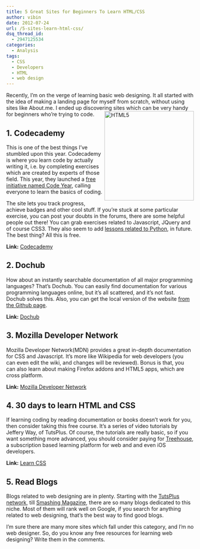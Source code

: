 ```yaml
---
title: 5 Great Sites for Beginners To Learn HTML/CSS
author: vibin
date: 2012-07-24
url: /5-sites-learn-html-css/
dsq_thread_id:
  - 2947125534
categories:
  - Analysis
tags:
  - CSS
  - Developers
  - HTML
  - web design
---
```

Recently, I’m on the verge of learning basic web designing. It all started with the idea of making a landing page for myself from scratch, without using sites like About.me. I ended up discovering sites which can be very handy for beginners who&#8217;re trying to code.[<img class="wp-image-60030" style="background-image: none; padding-left: 0px; padding-right: 0px; display: inline; float: right; padding-top: 0px; border: 0px;" title="HTML5" src="http://cdn.devilsworkshop.org/files/2012/07/HTML5_thumb.png" alt="HTML5" width="240" height="240" align="right" border="0" />][1]

## 1. Codecademy

This is one of the best things I’ve stumbled upon this year. Codecademy is where you learn code by actually writing it, i.e. by completing exercises which are created by experts of those field. This year, they launched a <a href="http://codeyear.com/" onclick="_gaq.push(['_trackEvent', 'outbound-article', 'http://codeyear.com/', 'free initiative named Code Year']);" target="_blank">free initiative named Code Year</a>, calling everyone to learn the basics of coding.

The site lets you track progress, achieve badges and other cool stuff. If you’re stuck at some particular exercise, you can post your doubts in the forums, there are some helpful people out there! You can grab exercises related to Javascript, JQuery and of course CSS3. They also seem to add [lessons related to Python][2], in future. The best thing? All this is free.

**Link:** <a href="http://www.codecademy.com/" onclick="_gaq.push(['_trackEvent', 'outbound-article', 'http://www.codecademy.com/', 'Codecademy']);" target="_blank">Codecademy</a>

## 2. Dochub

How about an instantly searchable documentation of all major programming languages? That’s Dochub. You can easily find documentation for various programming languages online, but it’s all scattered, and it’s not fast. Dochub solves this. Also, you can get the local version of the website <a href="https://github.com/rgarcia/dochub" onclick="_gaq.push(['_trackEvent', 'outbound-article', 'https://github.com/rgarcia/dochub', 'from the Github page']);" target="_blank">from the Github page</a>.

**Link:** <a href="http://dochub.io/" onclick="_gaq.push(['_trackEvent', 'outbound-article', 'http://dochub.io/', 'Dochub']);" target="_blank">Dochub</a>

## 3. Mozilla Developer Network

Mozilla Developer Network(MDN) provides a great in-depth documentation for CSS and Javascript. It’s more like Wikipedia for web developers (you can even edit the wiki, and changes will be reviewed). Bonus is that, you can also learn about making Firefox addons and HTML5 apps, which are cross platform.

**Link:** <a href="https://developer.mozilla.org/en-US/" onclick="_gaq.push(['_trackEvent', 'outbound-article', 'https://developer.mozilla.org/en-US/', 'Mozilla Developer Network']);" target="_blank">Mozilla Developer Network</a>

## 4. 30 days to learn HTML and CSS

If learning coding by reading documentation or books doesn’t work for you, then consider taking this free course. It’s a series of video tutorials by Jeffery Way, of TutsPlus. Of course, the tutorials are really basic, so if you want something more advanced, you should consider paying for <a href="http://teamtreehouse.com/" onclick="_gaq.push(['_trackEvent', 'outbound-article', 'http://teamtreehouse.com/', 'Treehouse']);" target="_blank">Treehouse</a>, a subscription based learning platform for web and and even iOS developers.

**Link:** <a href="http://learncss.tutsplus.com/" onclick="_gaq.push(['_trackEvent', 'outbound-article', 'http://learncss.tutsplus.com/', 'Learn CSS']);" target="_blank">Learn CSS</a>

## 5. Read Blogs

Blogs related to web designing are in plenty. Starting with the <a href="http://webdesign.tutsplus.com/" onclick="_gaq.push(['_trackEvent', 'outbound-article', 'http://webdesign.tutsplus.com/', 'TutsPlus network']);" target="_blank">TutsPlus network</a>, till <a href="http://www.smashingmagazine.com/" onclick="_gaq.push(['_trackEvent', 'outbound-article', 'http://www.smashingmagazine.com/', 'Smashing Magazine']);" target="_blank">Smashing Magazine</a>, there are so many blogs dedicated to this niche. Most of them will rank well on Google, if you search for anything related to web designing, that’s the best way to find good blogs.

I&#8217;m sure there are many more sites which fall under this category, and I&#8217;m no web designer. So, do you know any free resources for learning web designing? Write them in the comments.

 [1]: http://cdn.devilsworkshop.org/files/2012/07/HTML5.png
 [2]: http://devilsworkshop.org/learn-python-programming-language-for-beginners/ "Learn Python Language with Codecademy"
